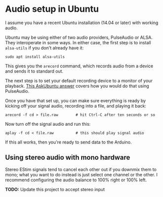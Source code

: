 Audio setup in Ubuntu
=====================

I assume you have a recent Ubuntu installation (14.04 or later) with working
audio.

Ubuntu may be using either of two audio providers, PulseAudio or ALSA. They
interoperate in some ways. In either case, the first step is to install
`alsa-utils` if you don't already have it:

```
sudo apt install alsa-utils
```

This gives you the `arecord` command, which records audio from a device and
sends it to standard out.

The next step is to set your default recording device to a monitor of your
playback. [This AskUbuntu
answer](https://askubuntu.com/questions/754660/ubuntu-settings-add-recording-device)
covers how you would do that using PulseAudio.

Once you have that set up, you can make sure everything is ready by kicking off
your signal audio, recording into a file, and playing it back:

```
arecord -f cd > file.raw        # hit Ctrl-C after ten seconds or so
```

Now turn off the signal audio and run this:

```
aplay -f cd < file.raw          # this should play signal audio
```

If this all works, then you're ready to send data to the Arduino.


Using stereo audio with mono hardware
-------------------------------------

Stereo EStim signals tend to cancel each other out if you downmix them to mono;
what you want to do instead is just select one channel or the other. I recommend
configuring the audio balance to 100% right or 100% left.

**TODO:** Update this project to accept stereo input
